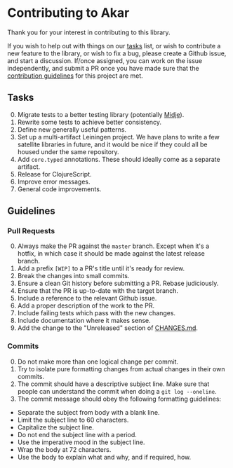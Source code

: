 # Contributing to Akar

Thank you for your interest in contributing to this library.

If you wish to help out with things on our [tasks](#tasks) list, or wish to contribute a new feature to the library, or wish to fix a bug, please create a Github issue, and start a discussion. If/once assigned, you can work on the issue independently, and submit a PR once you have made sure that the [contribution guidelines](#guidelines) for this project are met.

## Tasks 

0. Migrate tests to a better testing library (potentially [Midje](https://github.com/marick/Midje)).
0. Rewrite some tests to achieve better consistency.
0. Define new generally useful patterns.
0. Set up a multi-artifact Leiningen project. We have plans to write a few satellite libraries in future, and it would be nice if they could all be housed under the same repository.
0. Add `core.typed` annotations. These should ideally come as a separate artifact.
0. Release for ClojureScript.
0. Improve error messages.
0. General code improvements.

## Guidelines

### Pull Requests
 
0. Always make the PR against the `master` branch. Except when it's a hotfix, in which case it should be made against the latest release branch.  
0. Add a prefix `[WIP]` to a PR's title until it's ready for review.
0. Break the changes into small commits.
0. Ensure a clean Git history before submitting a PR. Rebase judiciously.
0. Ensure that the PR is up-to-date with the target branch.
0. Include a reference to the relevant Github issue.
0. Add a proper description of the work to the PR. 
0. Include failing tests which pass with the new changes. 
0. Include documentation where it makes sense.
0. Add the change to the "Unreleased" section of [CHANGES.md](CHANGES.md).

### Commits

0. Do not make more than one logical change per commit.
0. Try to isolate pure formatting changes from actual changes in their own commits.
0. The commit should have a descriptive subject line. Make sure that people can understand the commit when doing a `git log --oneline`.
0. The commit message should obey the following formatting guidelines:
  - Separate the subject from body with a blank line.
  - Limit the subject line to 60 characters.
  - Capitalize the subject line.
  - Do not end the subject line with a period.
  - Use the imperative mood in the subject line.
  - Wrap the body at 72 characters.
  - Use the body to explain what and why, and if required, how.